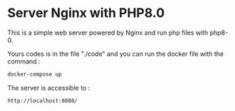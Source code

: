# Server Nginx with PHP8.0
This is a simple web server powered by Nginx and run php files with php8-0.

Yours codes is in the file "./code" and you can run the docker file with the command :
```bash
docker-compose up
```

The server is accessible to :
```bash
http://localhost:8080/
```
